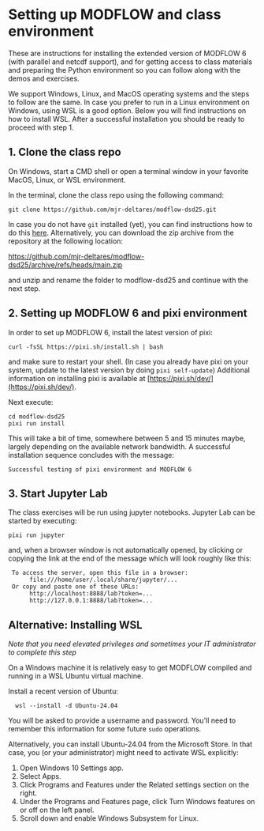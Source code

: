 # Setting up MODFLOW and class environment

These are instructions for installing the extended version of MODFLOW 6 (with parallel and netcdf support), and for getting access to class materials and preparing the Python environment so you can follow along with the demos and exercises. 

We support Windows, Linux, and MacOS operating systems and the steps to follow are the same. In case you prefer to run in a Linux environment on Windows, using WSL is a good option. Below you will find instructions on how to install WSL. After a successful installation you should be ready to proceed with step 1.

## 1. Clone the class repo 

On Windows, start a CMD shell or open a terminal window in your favorite MacOS, Linux, or WSL environment.

In the terminal, clone the class repo using the following command:

```
git clone https://github.com/mjr-deltares/modflow-dsd25.git
```

In case you do not have `git` installed (yet), you can find instructions how to do this [here](https://git-scm.com/downloads). Alternatively, you can download the zip archive from the repository at the following location:

https://github.com/mjr-deltares/modflow-dsd25/archive/refs/heads/main.zip

and unzip and rename the folder to modflow-dsd25 and continue with the next step.

## 2. Setting up MODFLOW 6 and pixi environment

In order to set up MODFLOW 6, install the latest version of pixi:

```
curl -fsSL https://pixi.sh/install.sh | bash
```

and make sure to restart your shell. (In case you already have pixi on your system, update to the latest version by doing `pixi self-update`)
Additional information on installing pixi is available at [https://pixi.sh/dev/](https://pixi.sh/dev/). 

Next execute:

```
cd modflow-dsd25
pixi run install
```

This will take a bit of time, somewhere between 5 and 15 minutes maybe, largely depending on the available network bandwidth. A successful installation sequence concludes with the message:

```
Successful testing of pixi environment and MODFLOW 6
```

## 3. Start Jupyter Lab

The class exercises will be run using jupyter notebooks. Jupyter Lab can be started by executing:

```
pixi run jupyter
```
and, when a browser window is not automatically opened, by clicking or copying the link at the end of the message which will look roughly like this:

```
 To access the server, open this file in a browser:
      file:///home/user/.local/share/jupyter/...
 Or copy and paste one of these URLs:
      http://localhost:8888/lab?token=...
      http://127.0.0.1:8888/lab?token=...
```

## Alternative: Installing WSL
_Note that you need elevated privileges and sometimes your IT administrator to complete this step_

On a Windows machine it is relatively easy to get MODFLOW compiled and running in a WSL Ubuntu virtual machine.

Install a recent version of Ubuntu:
```
  wsl --install -d Ubuntu-24.04
```

You will be asked to provide a username and password. You'll need to remember this information for some future `sudo` operations. 

Alternatively, you can install Ubuntu-24.04 from the Microsoft Store. In that case, you (or your administrator) might need to activate WSL explicitly:

1.	Open Windows 10 Settings app.
2.	Select Apps.
3.	Click Programs and Features under the Related settings section on the right.
4.	Under the Programs and Features page, click Turn Windows features on or off on the left panel.
5.	Scroll down and enable Windows Subsystem for Linux.
